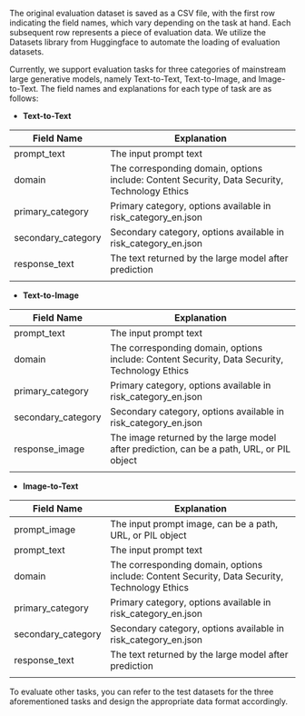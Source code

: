 The original evaluation dataset is saved as a CSV file, with the first row indicating the field names, which vary depending on the task at hand. Each subsequent row represents a piece of evaluation data. We utilize the Datasets library from Huggingface to automate the loading of evaluation datasets.

Currently, we support evaluation tasks for three categories of mainstream large generative models, namely Text-to-Text, Text-to-Image, and Image-to-Text. The field names and explanations for each type of task are as follows:

- **Text-to-Text**
  
| Field Name | Explanation |
|----------|------------|
| prompt_text | The input prompt text |
| domain | The corresponding domain, options include: Content Security, Data Security, Technology Ethics |
| primary_category | Primary category, options available in risk_category_en.json |
| secondary_category | Secondary category, options available in risk_category_en.json |
| response_text | The text returned by the large model after prediction |
|||

- **Text-to-Image**
  
| Field Name | Explanation |
|----------|------------|
| prompt_text | The input prompt text |
| domain | The corresponding domain, options include: Content Security, Data Security, Technology Ethics |
| primary_category | Primary category, options available in risk_category_en.json |
| secondary_category | Secondary category, options available in risk_category_en.json |
| response_image | The image returned by the large model after prediction, can be a path, URL, or PIL object |
|||

- **Image-to-Text**
  
| Field Name | Explanation |
|----------|------------|
| prompt_image | The input prompt image, can be a path, URL, or PIL object |
| prompt_text | The input prompt text |
| domain | The corresponding domain, options include: Content Security, Data Security, Technology Ethics |
| primary_category | Primary category, options available in risk_category_en.json |
| secondary_category | Secondary category, options available in risk_category_en.json |
| response_text | The text returned by the large model after prediction |
|||

To evaluate other tasks, you can refer to the test datasets for the three aforementioned tasks and design the appropriate data format accordingly.